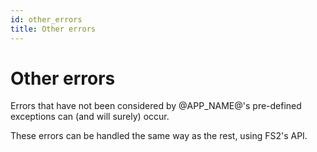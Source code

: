 ```yaml
---
id: other_errors
title: Other errors
---
```


# Other errors

Errors that have not been considered by @APP_NAME@'s pre-defined exceptions can
(and will surely) occur.

These errors can be handled the same way as the rest, using FS2's API.
